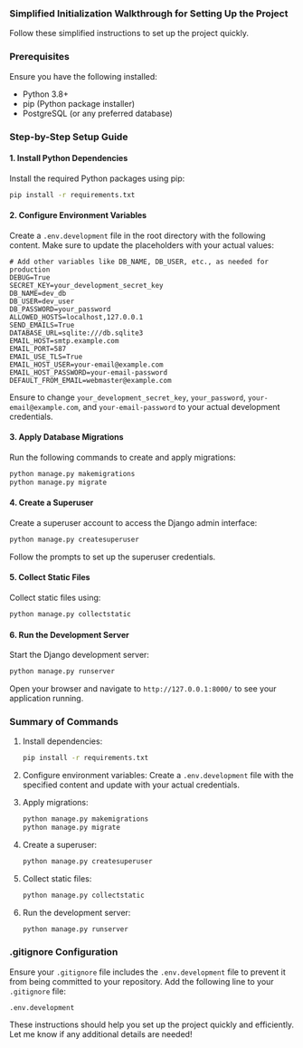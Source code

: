 ### Simplified Initialization Walkthrough for Setting Up the Project

Follow these simplified instructions to set up the project quickly.

### Prerequisites
Ensure you have the following installed:
- Python 3.8+
- pip (Python package installer)
- PostgreSQL (or any preferred database)

### Step-by-Step Setup Guide

#### 1. Install Python Dependencies
Install the required Python packages using pip:
```sh
pip install -r requirements.txt
```

#### 2. Configure Environment Variables
Create a `.env.development` file in the root directory with the following content. Make sure to update the placeholders with your actual values:

```env
# Add other variables like DB_NAME, DB_USER, etc., as needed for production
DEBUG=True
SECRET_KEY=your_development_secret_key
DB_NAME=dev_db
DB_USER=dev_user
DB_PASSWORD=your_password
ALLOWED_HOSTS=localhost,127.0.0.1
SEND_EMAILS=True
DATABASE_URL=sqlite:///db.sqlite3
EMAIL_HOST=smtp.example.com
EMAIL_PORT=587
EMAIL_USE_TLS=True
EMAIL_HOST_USER=your-email@example.com
EMAIL_HOST_PASSWORD=your-email-password
DEFAULT_FROM_EMAIL=webmaster@example.com
```

Ensure to change `your_development_secret_key`, `your_password`, `your-email@example.com`, and `your-email-password` to your actual development credentials.

#### 3. Apply Database Migrations
Run the following commands to create and apply migrations:
```sh
python manage.py makemigrations
python manage.py migrate
```

#### 4. Create a Superuser
Create a superuser account to access the Django admin interface:
```sh
python manage.py createsuperuser
```
Follow the prompts to set up the superuser credentials.

#### 5. Collect Static Files
Collect static files using:
```sh
python manage.py collectstatic
```

#### 6. Run the Development Server
Start the Django development server:
```sh
python manage.py runserver
```
Open your browser and navigate to `http://127.0.0.1:8000/` to see your application running.

### Summary of Commands
1. Install dependencies:
    ```sh
    pip install -r requirements.txt
    ```

2. Configure environment variables:
    Create a `.env.development` file with the specified content and update with your actual credentials.

3. Apply migrations:
    ```sh
    python manage.py makemigrations
    python manage.py migrate
    ```

4. Create a superuser:
    ```sh
    python manage.py createsuperuser
    ```

5. Collect static files:
    ```sh
    python manage.py collectstatic
    ```

6. Run the development server:
    ```sh
    python manage.py runserver
    ```

### .gitignore Configuration
Ensure your `.gitignore` file includes the `.env.development` file to prevent it from being committed to your repository. Add the following line to your `.gitignore` file:
```gitignore
.env.development
```

These instructions should help you set up the project quickly and efficiently. Let me know if any additional details are needed!